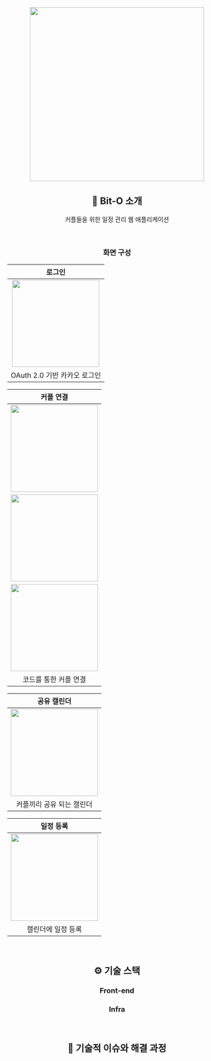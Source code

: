 <div align="center">

<!-- logo -->
<img src="https://user-images.githubusercontent.com/80824750/208554558-490845c9-959a-4823-9003-350ec4d221bf.png" width="400"/>


## 📝 Bit-O 소개
커플들을 위한 일정 관리 웹 애플리케이션

<br />

### 화면 구성
|로그인|
|:---:|
|<img src="https://github.com/user-attachments/assets/740d8d89-1d77-4aa6-9c70-dcd6a9f4b2ac" width="200"/>|
|OAuth 2.0 기반 카카오 로그인|


|커플 연결|
|:---:|
|<img src="https://github.com/user-attachments/assets/9dc55214-1e13-4b27-9e05-b1c477e968c5" width="200"/>|
|<img src="https://github.com/user-attachments/assets/23f6b870-4b79-4d1f-9794-039d1b09257a" width="200"/>|
|<img src="https://github.com/user-attachments/assets/6b66aa59-4545-4a95-8de5-301bdc923825" width="200"/>|
|코드를 통한 커플 연결|


|공유 캘린더|
|:---:|
|<img src="https://github.com/user-attachments/assets/92443bba-b783-4160-87c9-583d6bdc4e7b" width="200"/>|
|커플끼리 공유 되는 캘린더|


|일정 등록|
|:---:|
|<img src="https://github.com/user-attachments/assets/b4e16c1c-0f81-4a10-88c7-086f6f06df9e" width="200"/>|
|캘린더에 일정 등록|

<br />

## ⚙ 기술 스택
### Front-end


### Infra


<br />

## 🤔 기술적 이슈와 해결 과정

<br />

